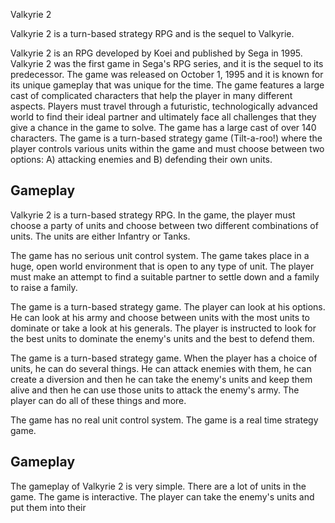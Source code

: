 Valkyrie 2

Valkyrie 2 is a turn-based strategy RPG and is the sequel to Valkyrie.

Valkyrie 2 is an RPG developed by Koei and published by Sega in 1995. Valkyrie 2 was the first game in Sega's RPG series, and it is the sequel to its predecessor. The game was released on October 1, 1995 and it is known for its unique gameplay that was unique for the time. The game features a large cast of complicated characters that help the player in many different aspects. Players must travel through a futuristic, technologically advanced world to find their ideal partner and ultimately face all challenges that they give a chance in the game to solve. The game has a large cast of over 140 characters. The game is a turn-based strategy game (Tilt-a-roo!) where the player controls various units within the game and must choose between two options: A) attacking enemies and B) defending their own units.

## Gameplay

Valkyrie 2 is a turn-based strategy RPG. In the game, the player must choose a party of units and choose between two different combinations of units. The units are either Infantry or Tanks.

The game has no serious unit control system. The game takes place in a huge, open world environment that is open to any type of unit. The player must make an attempt to find a suitable partner to settle down and a family to raise a family.

The game is a turn-based strategy game. The player can look at his options. He can look at his army and choose between units with the most units to dominate or take a look at his generals. The player is instructed to look for the best units to dominate the enemy's units and the best to defend them.

The game is a turn-based strategy game. When the player has a choice of units, he can do several things. He can attack enemies with them, he can create a diversion and then he can take the enemy's units and keep them alive and then he can use those units to attack the enemy's army. The player can do all of these things and more.

The game has no real unit control system. The game is a real time strategy game.

## Gameplay

The gameplay of Valkyrie 2 is very simple. There are a lot of units in the game. The game is interactive. The player can take the enemy's units and put them into their